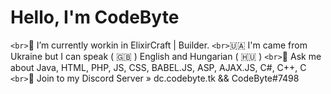 # Hello, I'm CodeByte
`<br>`🔭 I’m currently workin in ElixirCraft | Builder.
`<br>`🇺🇦 I'm came from Ukraine but I can speak ( 🇬🇧 ) English and Hungarian ( 🇭🇺 )
`<br>`🧨 Ask me about Java, HTML, PHP, JS, CSS, BABEL.JS, ASP, AJAX.JS, C#, C++, C
`<br>`👑 Join to my Discord Server » dc.codebyte.tk && CodeByte#7498
